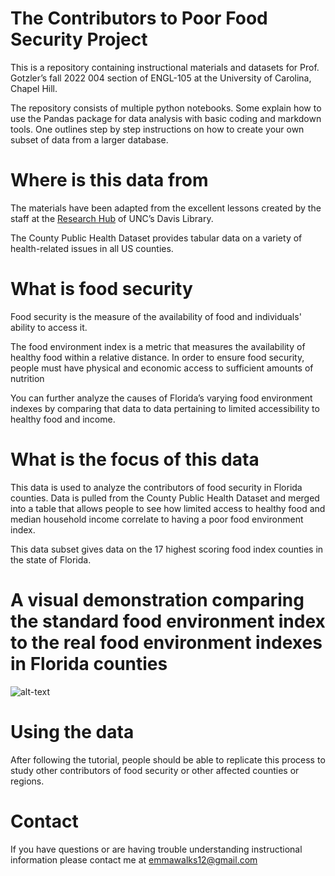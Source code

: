 # The Contributors to Poor Food Security Project

This is a repository containing instructional materials and datasets for Prof. Gotzler’s fall 2022 004 section of ENGL-105 at the University of Carolina, Chapel Hill.  

The repository consists of multiple python notebooks. Some explain how to use the Pandas package for data analysis with basic coding and markdown tools. One outlines step by step instructions on how to create your own subset of data from a larger database. 

# Where is this data from

The materials have been adapted from the excellent lessons created by the staff at the [Research Hub](https://library.unc.edu/data/) of UNC’s Davis Library.

The County Public Health Dataset provides tabular data on a variety of health-related issues in all US counties.  

# What is food security

Food security is the measure of the availability of food and individuals' ability to access it.

The food environment index is a metric that measures the availability of healthy food within a relative distance. In order to ensure food security, people must have physical and economic access to sufficient amounts of nutrition 

You can further analyze the causes of Florida’s varying food environment indexes by comparing that data to data pertaining to limited accessibility to healthy food and income.  

# What is the focus of this data

This data is used to analyze the contributors of food security in Florida counties. Data is pulled from the County Public Health Dataset and merged into a table that allows people to see how limited access to healthy food and median household income correlate to having a poor food environment index.  

This data subset gives data on the 17 highest scoring food index counties in the state of Florida.  

# A visual demonstration comparing the standard food environment index to the real food environment indexes in Florida counties
![alt-text](/105-Unit-3/foodvis.jpg)

# Using the data

After following the tutorial, people should be able to replicate this process to study other contributors of food security or other affected counties or regions.  

# Contact
If you have questions or are having trouble understanding instructional information please contact me at emmawalks12@gmail.com
